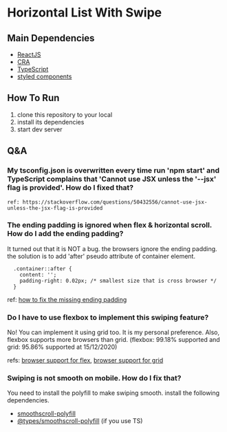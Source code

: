 # Horizontal List With Swipe 

## Main Dependencies

  * [ReactJS](https://reactjs.org/)
  * [CRA](https://github.com/facebook/create-react-app)
  * [TypeScript](https://www.typescriptlang.org/)
  * [styled components](https://styled-components.com/)

## How To Run 

  1. clone this repository to your local
  2. install its dependencies
  3. start dev server 
  
## Q&A

  ### My tsconfig.json is overwritten every time run 'npm start' and TypeScript complains that 'Cannot use JSX unless the '--jsx' flag is provided'. How do I fixed that?

    ref: https://stackoverflow.com/questions/50432556/cannot-use-jsx-unless-the-jsx-flag-is-provided

  
  ### The ending padding is ignored when flex & horizontal scroll. How do I add the ending padding?

  It turned out that it is NOT a bug. the browsers ignore the ending padding. the solution is to add 'after' pseudo attribute of container element.
  ```
    .container::after {
      content: '';
      padding-right: 0.02px; /* smallest size that is cross browser */
    }
  ```

   ref: [how to fix the missing ending padding](https://webplatform.news/issues/2019-08-07)
  
  ### Do I have to use flexbox to implement this swiping feature?
  
  No! You can implement it using grid too. It is my personal preference. Also, flexbox supports more browsers than grid. (flexbox: 99.18% supported and grid: 95.86% supported at 15/12/2020) 
    
  refs: [browser support for flex](https://caniuse.com/?search=flex), [browser support for grid](https://caniuse.com/?search=grid)
  
  ### Swiping is not smooth on mobile. How do I fix that?
  
  You need to install the polyfill to make swiping smooth. install the following dependencies.
  
  * [smoothscroll-polyfill](https://www.npmjs.com/package/smoothscroll-polyfill)
  * [@types/smoothscroll-polyfill](https://www.npmjs.com/package/@types/smoothscroll-polyfill) (if you use TS)
